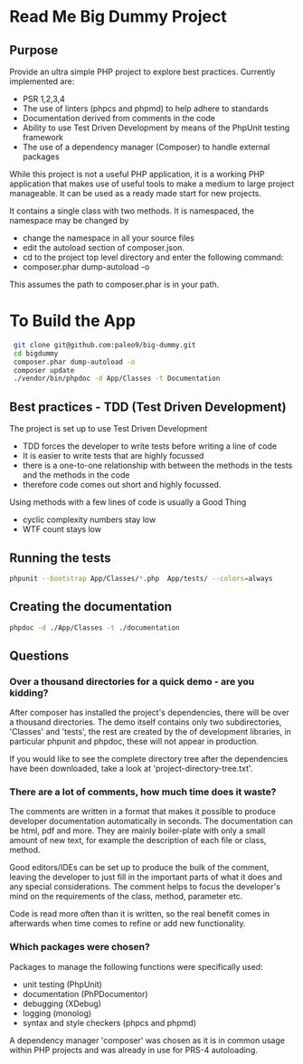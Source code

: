 # Read Me Big Dummy Project

## Purpose
Provide an ultra simple PHP project to explore best practices. Currently
implemented are:
* PSR 1,2,3,4
* The use of linters (phpcs and phpmd) to help adhere to standards
* Documentation derived from comments in the code
* Ability to use Test Driven Development by means of the PhpUnit testing framework
* The use of a dependency manager (Composer) to handle external packages

While this project is not a useful PHP application, it is a working PHP
application that makes use of useful tools to make a medium to large project
manageable. It can be used as a ready made start for new projects.

It contains a single class with two methods. It is namespaced, the namespace
may be changed by
* change the namespace in all your source files
* edit the autoload section of composer.json.
* cd to the project top level directory and enter the following command:
* composer.phar dump-autoload -o

This assumes the path to composer.phar is in your path.

# To Build the App
```bash
 git clone git@github.com:paleo9/big-dummy.git
 cd bigdummy
 composer.phar dump-autoload -o
 composer update
 ./vendor/bin/phpdoc -d App/Classes -t Documentation
```

## Best practices - TDD (Test Driven Development)

The project is set up to use Test Driven Development
* TDD forces the developer to write tests before writing a line of code
* It is easier to write tests that are highly focussed
* there is a one-to-one relationship with between the methods in the tests and
  the methods in the code
* therefore code comes out short and highly focussed.

Using methods with a few lines of code is usually a Good Thing
* cyclic complexity numbers stay low
* WTF count stays low

## Running the tests
```bash
phpunit --bootstrap App/Classes/*.php  App/tests/ --colors=always
```
## Creating the documentation
```bash
phpdoc -d ./App/Classes -t ./documentation
```

## Questions

### Over a thousand directories for a quick demo - are you kidding?
After composer has installed the project's dependencies, there will be
over a thousand directories. The demo itself contains only two subdirectories,
'Classes' and 'tests', the rest are created by the of development libraries, in
particular phpunit and phpdoc, these will not appear in production.

If you would like to see the complete directory tree after the dependencies
have been downloaded, take a look at 'project-directory-tree.txt'.

### There are a lot of comments, how much time does it waste?
The comments are written in a format that makes it possible to produce
developer documentation automatically in seconds. The documentation can be
html, pdf and more. They are mainly boiler-plate with only a small amount of
new text, for example the description of each file or class, method.

Good editors/IDEs can be set up to produce the bulk of the comment, leaving the
developer to just fill in the important parts of what it does and any special
considerations. The comment helps to focus the developer's mind on the
requirements of the class, method, parameter etc.

Code is read more often than it is written, so the real benefit comes in
afterwards when time comes to refine or add new functionality.

### Which packages were chosen?
Packages to manage the following functions were specifically used:
* unit testing (PhpUnit)
* documentation (PhPDocumentor)
* debugging (XDebug)
* logging (monolog)
* syntax and style checkers (phpcs and phpmd)

A dependency manager 'composer' was chosen as it is in common usage within PHP
projects and was already in use for PRS-4 autoloading.
